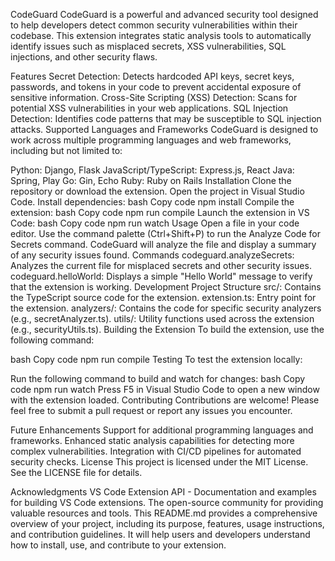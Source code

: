 CodeGuard
CodeGuard is a powerful and advanced security tool designed to help developers detect common security vulnerabilities within their codebase. This extension integrates static analysis tools to automatically identify issues such as misplaced secrets, XSS vulnerabilities, SQL injections, and other security flaws.

Features
Secret Detection: Detects hardcoded API keys, secret keys, passwords, and tokens in your code to prevent accidental exposure of sensitive information.
Cross-Site Scripting (XSS) Detection: Scans for potential XSS vulnerabilities in your web applications.
SQL Injection Detection: Identifies code patterns that may be susceptible to SQL injection attacks.
Supported Languages and Frameworks
CodeGuard is designed to work across multiple programming languages and web frameworks, including but not limited to:

Python: Django, Flask
JavaScript/TypeScript: Express.js, React
Java: Spring, Play
Go: Gin, Echo
Ruby: Ruby on Rails
Installation
Clone the repository or download the extension.
Open the project in Visual Studio Code.
Install dependencies:
bash
Copy code
npm install
Compile the extension:
bash
Copy code
npm run compile
Launch the extension in VS Code:
bash
Copy code
npm run watch
Usage
Open a file in your code editor.
Use the command palette (Ctrl+Shift+P) to run the Analyze Code for Secrets command.
CodeGuard will analyze the file and display a summary of any security issues found.
Commands
codeguard.analyzeSecrets: Analyzes the current file for misplaced secrets and other security issues.
codeguard.helloWorld: Displays a simple "Hello World" message to verify that the extension is working.
Development
Project Structure
src/: Contains the TypeScript source code for the extension.
extension.ts: Entry point for the extension.
analyzers/: Contains the code for specific security analyzers (e.g., secretAnalyzer.ts).
utils/: Utility functions used across the extension (e.g., securityUtils.ts).
Building the Extension
To build the extension, use the following command:

bash
Copy code
npm run compile
Testing
To test the extension locally:

Run the following command to build and watch for changes:
bash
Copy code
npm run watch
Press F5 in Visual Studio Code to open a new window with the extension loaded.
Contributing
Contributions are welcome! Please feel free to submit a pull request or report any issues you encounter.

Future Enhancements
Support for additional programming languages and frameworks.
Enhanced static analysis capabilities for detecting more complex vulnerabilities.
Integration with CI/CD pipelines for automated security checks.
License
This project is licensed under the MIT License. See the LICENSE file for details.

Acknowledgments
VS Code Extension API - Documentation and examples for building VS Code extensions.
The open-source community for providing valuable resources and tools.
This README.md provides a comprehensive overview of your project, including its purpose, features, usage instructions, and contribution guidelines. It will help users and developers understand how to install, use, and contribute to your extension.






